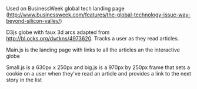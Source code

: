Used on BusinessWeek global tech landing page (http://www.businessweek.com/features/the-global-technology-issue-way-beyond-silicon-valley/)

D3js globe with faux 3d arcs adapted from http://bl.ocks.org/dwtkns/4973620. Tracks a user as they read articles.

Main.js is the landing page with links to all the articles an the interactive globe

Small.js is a 630px x 250px and big.js is a 970px by 250px  frame that sets a cookie on a user when they've read an article and provides a link to the next story in the list
